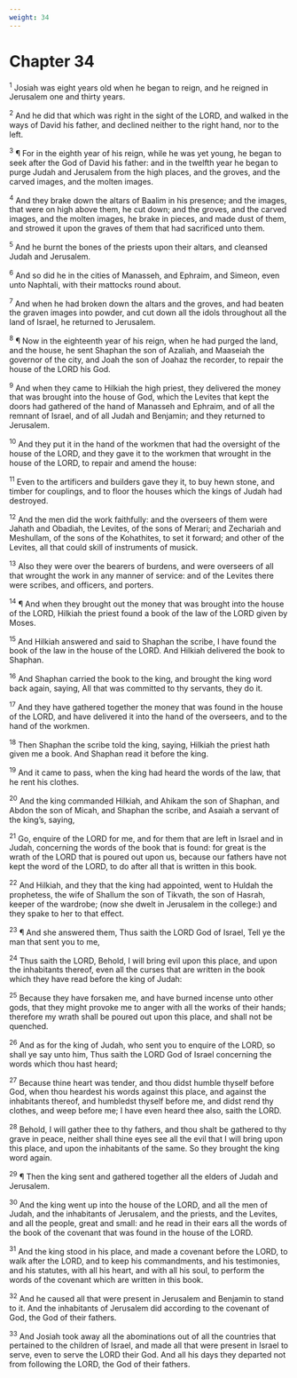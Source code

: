 ```yaml
---
weight: 34
---
```


# Chapter 34

<sup>1</sup> Josiah was eight years old when he began to reign, and he reigned in Jerusalem one and thirty years. 

<sup>2</sup> And he did that which was right in the sight of the LORD, and walked in the ways of David his father, and declined neither to the right hand, nor to the left. 

<sup>3</sup> ¶ For in the eighth year of his reign, while he was yet young, he began to seek after the God of David his father: and in the twelfth year he began to purge Judah and Jerusalem from the high places, and the groves, and the carved images, and the molten images. 

<sup>4</sup> And they brake down the altars of Baalim in his presence; and the images, that were on high above them, he cut down; and the groves, and the carved images, and the molten images, he brake in pieces, and made dust of them, and strowed it upon the graves of them that had sacrificed unto them. 

<sup>5</sup> And he burnt the bones of the priests upon their altars, and cleansed Judah and Jerusalem. 

<sup>6</sup> And so did he in the cities of Manasseh, and Ephraim, and Simeon, even unto Naphtali, with their mattocks round about. 

<sup>7</sup> And when he had broken down the altars and the groves, and had beaten the graven images into powder, and cut down all the idols throughout all the land of Israel, he returned to Jerusalem. 

<sup>8</sup> ¶ Now in the eighteenth year of his reign, when he had purged the land, and the house, he sent Shaphan the son of Azaliah, and Maaseiah the governor of the city, and Joah the son of Joahaz the recorder, to repair the house of the LORD his God. 

<sup>9</sup> And when they came to Hilkiah the high priest, they delivered the money that was brought into the house of God, which the Levites that kept the doors had gathered of the hand of Manasseh and Ephraim, and of all the remnant of Israel, and of all Judah and Benjamin; and they returned to Jerusalem. 

<sup>10</sup> And they put it in the hand of the workmen that had the oversight of the house of the LORD, and they gave it to the workmen that wrought in the house of the LORD, to repair and amend the house: 

<sup>11</sup> Even to the artificers and builders gave they it, to buy hewn stone, and timber for couplings, and to floor the houses which the kings of Judah had destroyed. 

<sup>12</sup> And the men did the work faithfully: and the overseers of them were Jahath and Obadiah, the Levites, of the sons of Merari; and Zechariah and Meshullam, of the sons of the Kohathites, to set it forward; and other of the Levites, all that could skill of instruments of musick. 

<sup>13</sup> Also they were over the bearers of burdens, and were overseers of all that wrought the work in any manner of service: and of the Levites there were scribes, and officers, and porters. 

<sup>14</sup> ¶ And when they brought out the money that was brought into the house of the LORD, Hilkiah the priest found a book of the law of the LORD given by Moses. 

<sup>15</sup> And Hilkiah answered and said to Shaphan the scribe, I have found the book of the law in the house of the LORD. And Hilkiah delivered the book to Shaphan. 

<sup>16</sup> And Shaphan carried the book to the king, and brought the king word back again, saying, All that was committed to thy servants, they do it. 

<sup>17</sup> And they have gathered together the money that was found in the house of the LORD, and have delivered it into the hand of the overseers, and to the hand of the workmen. 

<sup>18</sup> Then Shaphan the scribe told the king, saying, Hilkiah the priest hath given me a book. And Shaphan read it before the king. 

<sup>19</sup> And it came to pass, when the king had heard the words of the law, that he rent his clothes. 

<sup>20</sup> And the king commanded Hilkiah, and Ahikam the son of Shaphan, and Abdon the son of Micah, and Shaphan the scribe, and Asaiah a servant of the king’s, saying, 

<sup>21</sup> Go, enquire of the LORD for me, and for them that are left in Israel and in Judah, concerning the words of the book that is found: for great is the wrath of the LORD that is poured out upon us, because our fathers have not kept the word of the LORD, to do after all that is written in this book. 

<sup>22</sup> And Hilkiah, and they that the king had appointed, went to Huldah the prophetess, the wife of Shallum the son of Tikvath, the son of Hasrah, keeper of the wardrobe; (now she dwelt in Jerusalem in the college:) and they spake to her to that effect. 

<sup>23</sup> ¶ And she answered them, Thus saith the LORD God of Israel, Tell ye the man that sent you to me, 

<sup>24</sup> Thus saith the LORD, Behold, I will bring evil upon this place, and upon the inhabitants thereof, even all the curses that are written in the book which they have read before the king of Judah: 

<sup>25</sup> Because they have forsaken me, and have burned incense unto other gods, that they might provoke me to anger with all the works of their hands; therefore my wrath shall be poured out upon this place, and shall not be quenched. 

<sup>26</sup> And as for the king of Judah, who sent you to enquire of the LORD, so shall ye say unto him, Thus saith the LORD God of Israel concerning the words which thou hast heard; 

<sup>27</sup> Because thine heart was tender, and thou didst humble thyself before God, when thou heardest his words against this place, and against the inhabitants thereof, and humbledst thyself before me, and didst rend thy clothes, and weep before me; I have even heard thee also, saith the LORD. 

<sup>28</sup> Behold, I will gather thee to thy fathers, and thou shalt be gathered to thy grave in peace, neither shall thine eyes see all the evil that I will bring upon this place, and upon the inhabitants of the same. So they brought the king word again. 

<sup>29</sup> ¶ Then the king sent and gathered together all the elders of Judah and Jerusalem. 

<sup>30</sup> And the king went up into the house of the LORD, and all the men of Judah, and the inhabitants of Jerusalem, and the priests, and the Levites, and all the people, great and small: and he read in their ears all the words of the book of the covenant that was found in the house of the LORD. 

<sup>31</sup> And the king stood in his place, and made a covenant before the LORD, to walk after the LORD, and to keep his commandments, and his testimonies, and his statutes, with all his heart, and with all his soul, to perform the words of the covenant which are written in this book. 

<sup>32</sup> And he caused all that were present in Jerusalem and Benjamin to stand to it. And the inhabitants of Jerusalem did according to the covenant of God, the God of their fathers. 

<sup>33</sup> And Josiah took away all the abominations out of all the countries that pertained to the children of Israel, and made all that were present in Israel to serve, even to serve the LORD their God. And all his days they departed not from following the LORD, the God of their fathers. 


